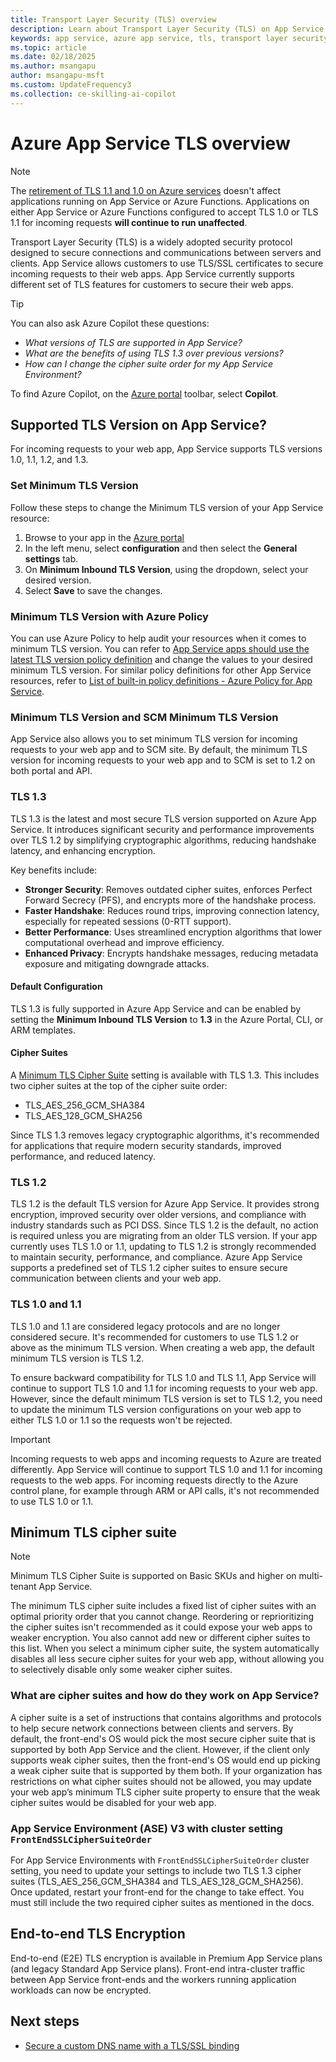 ```yaml
---
title: Transport Layer Security (TLS) overview
description: Learn about Transport Layer Security (TLS) on App Service.
keywords: app service, azure app service, tls, transport layer security, support, web app, troubleshooting, 
ms.topic: article
ms.date: 02/18/2025
ms.author: msangapu
author: msangapu-msft
ms.custom: UpdateFrequency3
ms.collection: ce-skilling-ai-copilot
---
```

# Azure App Service TLS overview

> [!NOTE]
> The [retirement of TLS 1.1 and 1.0 on Azure services](https://azure.microsoft.com/updates/azure-support-tls-will-end-by-31-october-2024-2/) doesn't affect applications running on App Service or Azure Functions.  Applications on either App Service or Azure Functions configured to accept TLS 1.0 or TLS 1.1 for incoming requests **will continue to run unaffected**.

Transport Layer Security (TLS) is a widely adopted security protocol designed to secure connections and communications between servers and clients. App Service allows customers to use TLS/SSL certificates to secure incoming requests to their web apps. App Service currently supports different set of TLS features for customers to secure their web apps. 

> [!TIP]
>
> You can also ask Azure Copilot these questions:
>
> - *What versions of TLS are supported in App Service?*
> - *What are the benefits of using TLS 1.3 over previous versions?*
> - *How can I change the cipher suite order for my App Service Environment?*
>
> To find Azure Copilot, on the [Azure portal](https://portal.azure.com) toolbar, select **Copilot**.

## Supported TLS Version on App Service?

For incoming requests to your web app, App Service supports TLS versions 1.0, 1.1, 1.2, and 1.3.  

### Set Minimum TLS Version
Follow these steps to change the Minimum TLS version of your App Service resource:
1. Browse to your app in the [Azure portal](https://portal.azure.com/) 
1. In the left menu, select **configuration** and then select the **General settings** tab. 
1. On __Minimum Inbound TLS Version__, using the dropdown, select your desired version. 
1. Select **Save** to save the changes. 

### Minimum TLS Version with Azure Policy 

You can use Azure Policy to help audit your resources when it comes to minimum TLS version. You can refer to [App Service apps should use the latest TLS version policy definition](https://ms.portal.azure.com/#view/Microsoft_Azure_Policy/PolicyDetailBlade/definitionId/%2Fproviders%2FMicrosoft.Authorization%2FpolicyDefinitions%2Ff0e6e85b-9b9f-4a4b-b67b-f730d42f1b0b) and change the values to your desired minimum TLS version. For similar policy definitions for other App Service resources, refer to [List of built-in policy definitions - Azure Policy for App Service](../governance/policy/samples/built-in-policies.md#app-service). 

### Minimum TLS Version and SCM Minimum TLS Version 

App Service also allows you to set minimum TLS version for incoming requests to your web app and to SCM site. By default, the minimum TLS version for incoming requests to your web app and to SCM is set to 1.2 on both portal and API. 

### TLS 1.3

TLS 1.3 is the latest and most secure TLS version supported on Azure App Service. It introduces significant security and performance improvements over TLS 1.2 by simplifying cryptographic algorithms, reducing handshake latency, and enhancing encryption.

Key benefits include:
- **Stronger Security**: Removes outdated cipher suites, enforces Perfect Forward Secrecy (PFS), and encrypts more of the handshake process.
- **Faster Handshake**: Reduces round trips, improving connection latency, especially for repeated sessions (0-RTT support).
- **Better Performance**: Uses streamlined encryption algorithms that lower computational overhead and improve efficiency.
- **Enhanced Privacy**: Encrypts handshake messages, reducing metadata exposure and mitigating downgrade attacks.

#### Default Configuration  
TLS 1.3 is fully supported in Azure App Service and can be enabled by setting the **Minimum Inbound TLS Version** to **1.3** in the Azure Portal, CLI, or ARM templates.

#### Cipher Suites  
A [Minimum TLS Cipher Suite](#minimum-tls-cipher-suite) setting is available with TLS 1.3. This includes two cipher suites at the top of the cipher suite order:
- TLS_AES_256_GCM_SHA384  
- TLS_AES_128_GCM_SHA256 

Since TLS 1.3 removes legacy cryptographic algorithms, it's recommended for applications that require modern security standards, improved performance, and reduced latency.

### TLS 1.2

TLS 1.2 is the default TLS version for Azure App Service. It provides strong encryption, improved security over older versions, and compliance with industry standards such as PCI DSS. Since TLS 1.2 is the default, no action is required unless you are migrating from an older TLS version. If your app currently uses TLS 1.0 or 1.1, updating to TLS 1.2 is strongly recommended to maintain security, performance, and compliance. Azure App Service supports a predefined set of TLS 1.2 cipher suites to ensure secure communication between clients and your web app. 

### TLS 1.0 and 1.1 

TLS 1.0 and 1.1 are considered legacy protocols and are no longer considered secure. It's recommended for customers to use TLS 1.2 or above as the minimum TLS version. When creating a web app, the default minimum TLS version is TLS 1.2.

To ensure backward compatibility for TLS 1.0 and TLS 1.1, App Service will continue to support TLS 1.0 and 1.1 for incoming requests to your web app. However, since the default minimum TLS version is set to TLS 1.2, you need to update the minimum TLS version configurations on your web app to either TLS 1.0 or 1.1 so the requests won't be rejected. 

> [!IMPORTANT]
> Incoming requests to web apps and incoming requests to Azure are treated differently. App Service will continue to support TLS 1.0 and 1.1 for incoming requests to the web apps. For incoming requests directly to the Azure control plane, for example through ARM or API calls, it's not recommended to use TLS 1.0 or 1.1.
>

## Minimum TLS cipher suite

> [!NOTE]
> Minimum TLS Cipher Suite is supported on Basic SKUs and higher on multi-tenant App Service.

The minimum TLS cipher suite includes a fixed list of cipher suites with an optimal priority order that you cannot change. Reordering or reprioritizing the cipher suites isn't recommended as it could expose your web apps to weaker encryption. You also cannot add new or different cipher suites to this list. When you select a minimum cipher suite, the system automatically disables all less secure cipher suites for your web app, without allowing you to selectively disable only some weaker cipher suites.

### What are cipher suites and how do they work on App Service? 

A cipher suite is a set of instructions that contains algorithms and protocols to help secure network connections between clients and servers. By default, the front-end's OS would pick the most secure cipher suite that is supported by both App Service and the client. However, if the client only supports weak cipher suites, then the front-end's OS would end up picking a weak cipher suite that is supported by them both. If your organization has restrictions on what cipher suites should not be allowed, you may update your web app’s minimum TLS cipher suite property to ensure that the weak cipher suites would be disabled for your web app. 

### App Service Environment (ASE) V3 with cluster setting `FrontEndSSLCipherSuiteOrder`

For App Service Environments with `FrontEndSSLCipherSuiteOrder` cluster setting, you need to update your settings to include two TLS 1.3 cipher suites (TLS_AES_256_GCM_SHA384 and TLS_AES_128_GCM_SHA256). Once updated, restart your front-end for the change to take effect. You must still include the two required cipher suites as mentioned in the docs. 

## End-to-end TLS Encryption

End-to-end (E2E) TLS encryption is available in Premium App Service plans (and legacy Standard App Service plans). Front-end intra-cluster traffic between App Service front-ends and the workers running application workloads can now be encrypted.

## Next steps
* [Secure a custom DNS name with a TLS/SSL binding](configure-ssl-bindings.md)
